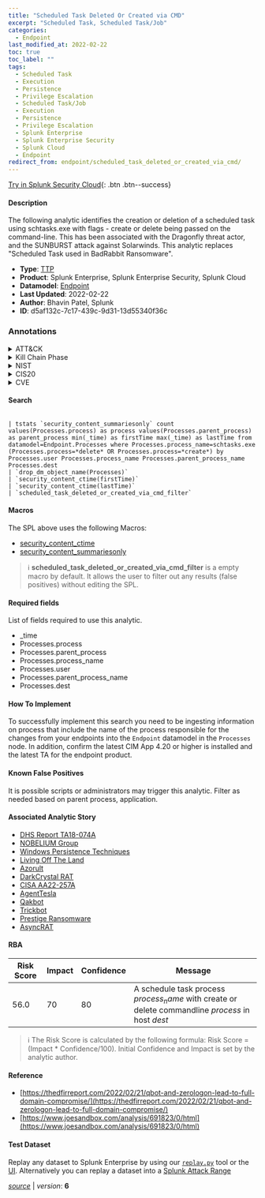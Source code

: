 ```yaml
---
title: "Scheduled Task Deleted Or Created via CMD"
excerpt: "Scheduled Task, Scheduled Task/Job"
categories:
  - Endpoint
last_modified_at: 2022-02-22
toc: true
toc_label: ""
tags:
  - Scheduled Task
  - Execution
  - Persistence
  - Privilege Escalation
  - Scheduled Task/Job
  - Execution
  - Persistence
  - Privilege Escalation
  - Splunk Enterprise
  - Splunk Enterprise Security
  - Splunk Cloud
  - Endpoint
redirect_from: endpoint/scheduled_task_deleted_or_created_via_cmd/
---
```




[Try in Splunk Security Cloud](https://www.splunk.com/en_us/cyber-security.html){: .btn .btn--success}

#### Description

The following analytic identifies the creation or deletion of a scheduled task using schtasks.exe with flags - create or delete being passed on the command-line. This has been associated with the Dragonfly threat actor, and the SUNBURST attack against Solarwinds. This analytic replaces &#34;Scheduled Task used in BadRabbit Ransomware&#34;.

- **Type**: [TTP](https://github.com/splunk/security_content/wiki/Detection-Analytic-Types)
- **Product**: Splunk Enterprise, Splunk Enterprise Security, Splunk Cloud
- **Datamodel**: [Endpoint](https://docs.splunk.com/Documentation/CIM/latest/User/Endpoint)
- **Last Updated**: 2022-02-22
- **Author**: Bhavin Patel, Splunk
- **ID**: d5af132c-7c17-439c-9d31-13d55340f36c

### Annotations
<details>
  <summary>ATT&CK</summary>

<div markdown="1">

#### [ATT&CK](https://attack.mitre.org/)

| ID          | Technique   | Tactic         |
| ----------- | ----------- |--------------- |
| [T1053.005](https://attack.mitre.org/techniques/T1053/005/) | Scheduled Task | Execution, Persistence, Privilege Escalation |

| [T1053](https://attack.mitre.org/techniques/T1053/) | Scheduled Task/Job | Execution, Persistence, Privilege Escalation |

</div>
</details>


<details>
  <summary>Kill Chain Phase</summary>

<div markdown="1">

* Installation
* Exploitation


</div>
</details>


<details>
  <summary>NIST</summary>

<div markdown="1">

* DE.CM



</div>
</details>

<details>
  <summary>CIS20</summary>

<div markdown="1">

* CIS 10



</div>
</details>

<details>
  <summary>CVE</summary>

<div markdown="1">


</div>
</details>


#### Search

```

| tstats `security_content_summariesonly` count values(Processes.process) as process values(Processes.parent_process) as parent_process min(_time) as firstTime max(_time) as lastTime from datamodel=Endpoint.Processes where Processes.process_name=schtasks.exe (Processes.process=*delete* OR Processes.process=*create*) by Processes.user Processes.process_name Processes.parent_process_name Processes.dest 
| `drop_dm_object_name(Processes)` 
| `security_content_ctime(firstTime)`
| `security_content_ctime(lastTime)` 
| `scheduled_task_deleted_or_created_via_cmd_filter` 
```

#### Macros
The SPL above uses the following Macros:
* [security_content_ctime](https://github.com/splunk/security_content/blob/develop/macros/security_content_ctime.yml)
* [security_content_summariesonly](https://github.com/splunk/security_content/blob/develop/macros/security_content_summariesonly.yml)

> :information_source:
> **scheduled_task_deleted_or_created_via_cmd_filter** is a empty macro by default. It allows the user to filter out any results (false positives) without editing the SPL.



#### Required fields
List of fields required to use this analytic.
* _time
* Processes.process
* Processes.parent_process
* Processes.process_name
* Processes.user
* Processes.parent_process_name
* Processes.dest



#### How To Implement
To successfully implement this search you need to be ingesting information on process that include the name of the process responsible for the changes from your endpoints into the `Endpoint` datamodel in the `Processes` node. In addition, confirm the latest CIM App 4.20 or higher is installed and the latest TA for the endpoint product.
#### Known False Positives
It is possible scripts or administrators may trigger this analytic. Filter as needed based on parent process, application.

#### Associated Analytic Story
* [DHS Report TA18-074A](/stories/dhs_report_ta18-074a)
* [NOBELIUM Group](/stories/nobelium_group)
* [Windows Persistence Techniques](/stories/windows_persistence_techniques)
* [Living Off The Land](/stories/living_off_the_land)
* [Azorult](/stories/azorult)
* [DarkCrystal RAT](/stories/darkcrystal_rat)
* [CISA AA22-257A](/stories/cisa_aa22-257a)
* [AgentTesla](/stories/agenttesla)
* [Qakbot](/stories/qakbot)
* [Trickbot](/stories/trickbot)
* [Prestige Ransomware](/stories/prestige_ransomware)
* [AsyncRAT](/stories/asyncrat)




#### RBA

| Risk Score  | Impact      | Confidence   | Message      |
| ----------- | ----------- |--------------|--------------|
| 56.0 | 70 | 80 | A schedule task process $process_name$ with create or delete commandline $process$ in host $dest$ |


> :information_source:
> The Risk Score is calculated by the following formula: Risk Score = (Impact * Confidence/100). Initial Confidence and Impact is set by the analytic author.


#### Reference

* [https://thedfirreport.com/2022/02/21/qbot-and-zerologon-lead-to-full-domain-compromise/](https://thedfirreport.com/2022/02/21/qbot-and-zerologon-lead-to-full-domain-compromise/)
* [https://www.joesandbox.com/analysis/691823/0/html](https://www.joesandbox.com/analysis/691823/0/html)



#### Test Dataset
Replay any dataset to Splunk Enterprise by using our [`replay.py`](https://github.com/splunk/attack_data#using-replaypy) tool or the [UI](https://github.com/splunk/attack_data#using-ui).
Alternatively you can replay a dataset into a [Splunk Attack Range](https://github.com/splunk/attack_range#replay-dumps-into-attack-range-splunk-server)




[*source*](https://github.com/splunk/security_content/tree/develop/detections/endpoint/scheduled_task_deleted_or_created_via_cmd.yml) \| *version*: **6**